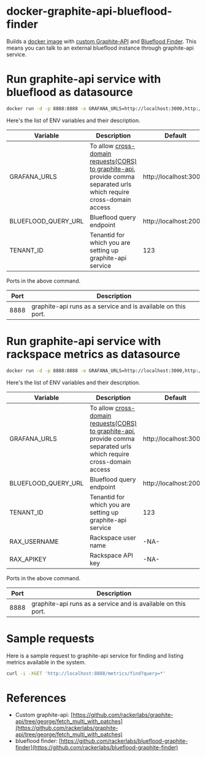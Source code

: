 # docker-graphite-api-blueflood-finder

Builds a [docker image](https://hub.docker.com/r/rackerlabs/graphite-api-blueflood-finder/) with [custom Graphite-API](https://github.com/rackerlabs/graphite-api/tree/george/fetch_multi_with_patches) and [Blueflood Finder](https://github.com/rackerlabs/blueflood-graphite-finder). This means you can talk to an external blueflood 
instance through graphite-api service.

# Run graphite-api service with blueflood as datasource

```sh
docker run -d -p 8888:8888 -e GRAFANA_URLS=http://localhost:3000,http://192.168.1.200:3000 -e BLUEFLOOD_QUERY_URL=http://localhost:20000 -e TENANT_ID=123 rackerlabs/graphite-api
```

Here's the list of ENV variables and their description.

| Variable             |   Description                                       |  Default   |
| ---------------------|-----------------------------------------------------|------------|
| GRAFANA_URLS         | To allow [cross-domain requests(CORS) to graphite-api](https://github.com/brutasse/graphite-api/blob/master/docs/configuration.rst), provide comma separated urls which require cross-domain access | http://localhost:3000 |
| BLUEFLOOD_QUERY_URL  | Blueflood query endpoint | http://localhost:20000 |
| TENANT_ID            | Tenantid for which you are setting up graphite-api service | 123 |

Ports in the above command.

| Port             |   Description                                                  |
| -----------------|----------------------------------------------------------------|
| 8888             | graphite-api runs as a service and is available on this port.  |


# Run graphite-api service with rackspace metrics as datasource

```sh
docker run -d -p 8888:8888 -e GRAFANA_URLS=http://localhost:3000,http://192.168.1.200:3000 -e BLUEFLOOD_QUERY_URL=https://global.metrics.api.rackspacecloud.com -e TENANT_ID=123 -e RAX_USERNAME=bftest123 -e RAX_APIKEY=yoda123as rackerlabs/graphite-api
```

Here's the list of ENV variables and their description.

| Variable             |   Description                                       |  Default   |
| ---------------------|-----------------------------------------------------|------------|
| GRAFANA_URLS         | To allow [cross-domain requests(CORS) to graphite-api](https://github.com/brutasse/graphite-api/blob/master/docs/configuration.rst), provide comma separated urls which require cross-domain access | http://localhost:3000 |
| BLUEFLOOD_QUERY_URL  | Blueflood query endpoint | http://localhost:20000 |
| TENANT_ID            | Tenantid for which you are setting up graphite-api service | 123 |
| RAX_USERNAME         | Rackspace user name | 	-NA- |
| RAX_APIKEY           | Rackspace API key |	-NA- |

Ports in the above command.

| Port             |   Description                                               |
| -----------------|-------------------------------------------------------------|
| 8888             | graphite-api runs as a service and is available on this port.

# Sample requests

Here is a sample request to graphite-api service for finding and listing metrics available in the system.

```sh
curl -i -XGET 'http://localhost:8888/metrics/find?query=*'
```

# References

* Custom graphite-api: [https://github.com/rackerlabs/graphite-api/tree/george/fetch_multi_with_patches](https://github.com/rackerlabs/graphite-api/tree/george/fetch_multi_with_patches)
* blueflood finder: [https://github.com/rackerlabs/blueflood-graphite-finder](https://github.com/rackerlabs/blueflood-graphite-finder) 